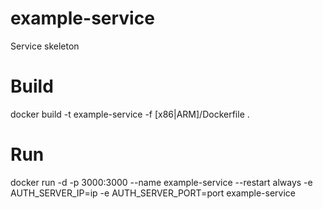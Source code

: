 # example-service
Service skeleton

# Build
docker build -t example-service -f [x86|ARM]/Dockerfile .

# Run
docker run -d -p 3000:3000 --name example-service --restart always -e AUTH_SERVER_IP=ip -e AUTH_SERVER_PORT=port example-service
